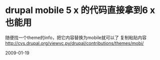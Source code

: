 # drupal mobile 5 x 的代码直接拿到6 x也能用

随便找一个theme的info，把它内容替换为mobile就可以了
复制粘贴内容
http://cvs.drupal.org/viewvc.py/drupal/contributions/themes/mobi/

2009-01-19